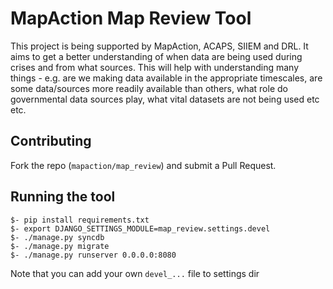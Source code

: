 # MapAction Map Review Tool

This project is being supported by MapAction, ACAPS, SIIEM and DRL.  It aims to
get a better understanding of when data are being used during crises and from
what sources. This will help with understanding many things - e.g. are we
making data available in the appropriate timescales, are some data/sources more
readily available than others, what role do governmental data sources play,
what vital datasets are not being used etc etc.

## Contributing

Fork the repo (`mapaction/map_review`) and submit a Pull Request.


## Running the tool


    $- pip install requirements.txt
    $- export DJANGO_SETTINGS_MODULE=map_review.settings.devel
    $- ./manage.py syncdb
    $- ./manage.py migrate
    $- ./manage.py runserver 0.0.0.0:8080


Note that you can add your own `devel_...` file to settings dir

